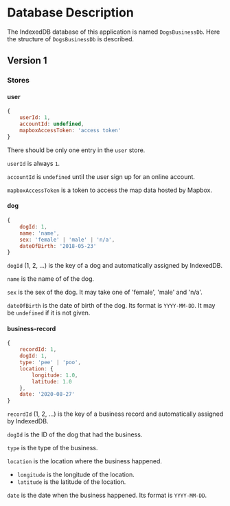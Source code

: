 # Database Description

The IndexedDB database of this application is named `DogsBusinessDb`.
Here the structure of `DogsBusinessDb` is described.

## Version 1

### Stores

#### user

```js
{
    userId: 1,
    accountId: undefined,
    mapboxAccessToken: 'access token'
}
```

There should be only one entry in the `user` store.

`userId` is always `1`.

`accountId` is `undefined` until the user sign up for an online account.

`mapboxAccessToken` is a token to access the map data hosted by Mapbox.

#### dog

```js
{
    dogId: 1,
    name: 'name',
    sex: 'female' | 'male' | 'n/a',
    dateOfBirth: '2018-05-23'
}
```

`dogId` (1, 2, ...) is the key of a dog and automatically assigned by IndexedDB.

`name` is the name of of the dog.

`sex` is the sex of the dog.
It may take one of 'female', 'male' and 'n/a'.

`dateOfBirth` is the date of birth of the dog.
Its format is `YYYY-MM-DD`.
It may be `undefined` if it is not given.

#### business-record

```js
{
    recordId: 1,
    dogId: 1,
    type: 'pee' | 'poo',
    location: {
        longitude: 1.0,
        latitude: 1.0
    },
    date: '2020-08-27'
}
```

`recordId` (1, 2, ...) is the key of a business record and automatically assigned by IndexedDB.

`dogId` is the ID of the dog that had the business.

`type` is the type of the business.

`location` is the location where the business happened.
- `longitude` is the longitude of the location.
- `latitude` is the latitude of the location.

`date` is the date when the business happened.
Its format is `YYYY-MM-DD`.